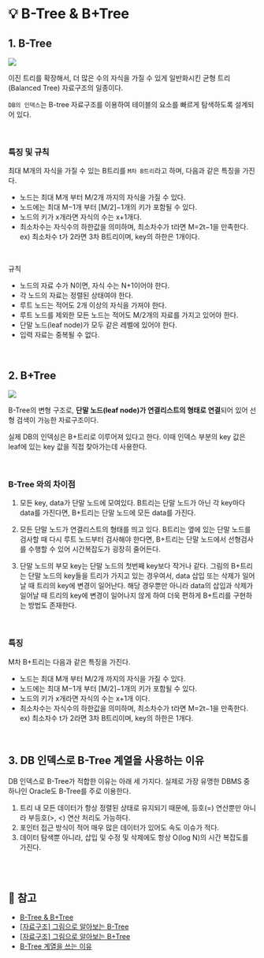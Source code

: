 # 💡 B-Tree & B+Tree

## 1. B-Tree

![](https://velog.velcdn.com/images/wisdom-one/post/dc9a3b58-e987-4594-bc3f-598970ba6bf9/image.png)

이진 트리를 확장해서, 더 많은 수의 자식을 가질 수 있게 일반화시킨 균형 트리 (Balanced Tree) 자료구조의 일종이다.

`DB의 인덱스`는 B-tree 자료구조를 이용하여 테이블의 요소를 빠르게 탐색하도록 설계되어 있다.

<br/>

### 특징 및 규칙

최대 M개의 자식을 가질 수 있는 B트리를 `M차 B트리`라고 하며, 다음과 같은 특징을 가진다.
- 노드는 최대 M개 부터 M/2개 까지의 자식을 가질 수 있다.
- 노드에는 최대 M−1개 부터 [M/2]−1개의 키가 포함될 수 있다.
- 노드의 키가 x개라면 자식의 수는 x+1개다.
- 최소차수는 자식수의 하한값을 의미하며, 최소차수가 t라면 M=2t−1을 만족한다.
ex) 최소차수 t가 2라면 3차 B트리이며, key의 하한은 1개이다.

<br/>

규칙
- 노드의 자료 수가 N이면, 자식 수는 N+1이어야 한다.
- 각 노드의 자료는 정렬된 상태여야 한다.
- 루트 노드는 적어도 2개 이상의 자식을 가져야 한다.
- 루트 노드를 제외한 모든 노드는 적어도 M/2개의 자료를 가지고 있어야 한다.
- 단말 노드(leaf node)가 모두 같은 레벨에 있어야 한다.
- 입력 자료는 중복될 수 없다.

<br/>

## 2. B+Tree

![](https://velog.velcdn.com/images/wisdom-one/post/6f9dcbbb-8053-4807-affe-1373de09ed90/image.png)


B-Tree의 변형 구조로, **단말 노드(leaf node)가 연결리스트의 형태로 연결**되어 있어 선형 검색이 가능한 자료구조이다.

실제 DB의 인덱싱은 B+트리로 이루어져 있다고 한다. 이때 인덱스 부분의 key 값은 leaf에 있는 key 값을 직접 찾아가는데 사용한다.

<br/>

### B-Tree 와의 차이점
1. 모든 key, data가 단말 노드에 모여있다. B트리는 단말 노드가 아닌 각 key마다 data를 가진다면, B+트리는 단말 노드에 모든 data를 가진다.

2. 모든 단말 노드가 연결리스트의 형태를 띄고 있다. B트리는 옆에 있는 단말 노드를 검사할 때 다시 루트 노드부터 검사해야 한다면, B+트리는 단말 노드에서 선형검사를 수행할 수 있어 시간복잡도가 굉장히 줄어든다.

3. 단말 노드의 부모 key는 단말 노드의 첫번째 key보다 작거나 같다. 그림의 B+트리는 단말 노드의 key들을 트리가 가지고 있는 경우여서, data 삽입 또는 삭제가 일어날 때 트리의 key에 변경이 일어난다. 해당 경우뿐만 아니라 data의 삽입과 삭제가 일어날 때 트리의 key에 변경이 일어나지 않게 하여 더욱 편하게 B+트리를 구현하는 방법도 존재한다.

<br/>

### 특징
M차 B+트리는 다음과 같은 특징을 가진다.
- 노드는 최대 M개 부터 M/2개 까지의 자식을 가질 수 있다.
- 노드에는 최대 M−1개 부터 [M/2]−1개의 키가 포함될 수 있다.
- 노드의 키가 x개라면 자식의 수는 x+1개 이다.
- 최소차수는 자식수의 하한값을 의미하며, 최소차수가 t라면 M=2t−1을 만족한다. 
ex) 최소차수 t가 2라면 3차 B트리이며, key의 하한은 1개다.

<br/>

## 3. DB 인덱스로 B-Tree 계열을 사용하는 이유

DB 인덱스로 B-Tree가 적합한 이유는 아래 세 가지다.
실제로 가장 유명한 DBMS 중 하나인 Oracle도 B-Tree를 주로 이용한다.

1. 트리 내 모든 데이터가 항상 정렬된 상태로 유지되기 때문에, 등호(=) 연산뿐만 아니라 부등호(>, <) 연산 처리도 가능하다.
2. 포인터 접근 방식이 적어 매우 많은 데이터가 있어도 속도 이슈가 적다.
3. 데이터 탐색뿐 아니라, 삽입 및 수정 및 삭제에도 항상 O(log N)의 시간 복잡도를 가진다.

<br/><br/>

## 🔖 참고
- [B-Tree & B+Tree](https://github.com/gyoogle/tech-interview-for-developer/blob/master/Computer%20Science/Data%20Structure/B%20Tree%20%26%20B%2B%20Tree.md)
- [[자료구조] 그림으로 알아보는 B-Tree
](https://velog.io/@emplam27/%EC%9E%90%EB%A3%8C%EA%B5%AC%EC%A1%B0-%EA%B7%B8%EB%A6%BC%EC%9C%BC%EB%A1%9C-%EC%95%8C%EC%95%84%EB%B3%B4%EB%8A%94-B-Tree)
- [[자료구조] 그림으로 알아보는 B+Tree](https://velog.io/@emplam27/%EC%9E%90%EB%A3%8C%EA%B5%AC%EC%A1%B0-%EA%B7%B8%EB%A6%BC%EC%9C%BC%EB%A1%9C-%EC%95%8C%EC%95%84%EB%B3%B4%EB%8A%94-B-Plus-Tree)
- [B-Tree 계열을 쓰는 이유](https://siahn95.tistory.com/entry/DB-%EC%9D%B8%EB%8D%B1%EC%8A%A4%EB%9E%80-2-%EA%B5%AC%EC%A1%B0-B-Tree-%EA%B3%84%EC%97%B4%EC%9D%84-%EC%93%B0%EB%8A%94-%EC%9D%B4%EC%9C%A0)
